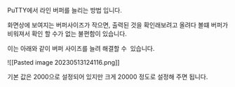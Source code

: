 PuTTY에서 라인 버퍼를 늘리는 방법 입니다.

화면상에 보여지는 버퍼사이즈가 작으면, 출력된 것을 확인래보려고 올려다 볼떄 버퍼가 비워져서 확인 할 수가 없는 불편함이 있습니다.

이는 아래와 같이 버퍼 사이즈를 늘려 해결할 수  있습니다.

![[Pasted image 20230513124116.png]]

기본 값은 2000으로 설정되어 있지만 크게 20000 정도로 설정해 주면 됩니다.